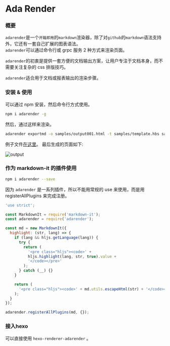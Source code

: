 # Ada Render

### 概要

`adarender`是一个`开箱即用`的`markdown`渲染器，除了对`github`的`markdown`语法支持外，它还有一套自己扩展的图表语法。  
`adarender`可以通过命令行或 grpc 服务 2 种方式来渲染页面。

`adarender`的初衷是提供一套方便的文档输出方案，让用户专注于文档本身，而不需要关注复杂的 css 排版技巧。

`adarender`适合用于文档或报表输出的渲染步骤。

### 安装 & 使用

可以通过 npm 安装，然后命令行方式使用。

```bash
npm i adarender -g
```

然后，通过这样来渲染。

```bash
adarender exportmd -o samples/output001.html -t samples/template.hbs samples/sample001.md
```

例子文件[在这里](https://github.com/zhs007/adarender/blob/master/samples/sample001.md)。
最后生成的页面如下:

![output](https://github.com/zhs007/adarender/blob/master/samples/output.png)

### 作为 markdown-it 的插件使用

```bash
npm i adarender --save
```

因为 `adarender` 是一系列插件，所以不能用常规的 use 来使用，而是用 registerAllPlugins 来完成注册。

```js
'use strict';

const MarkdownIt = require('markdown-it');
const adarender = require('adarender');

const md = new MarkdownIt({
  highlight: (str, lang) => {
    if (lang && hljs.getLanguage(lang)) {
      try {
        return (
          '<pre class="hljs"><code>' +
          hljs.highlight(lang, str, true).value +
          '</code></pre>'
        );
      } catch (__) {}
    }

    return (
      '<pre class="hljs"><code>' + md.utils.escapeHtml(str) + '</code></pre>'
    );
  }
});

adarender.registerAllPlugins(md, {});
```

### 接入hexo

可以直接使用 ``hexo-renderer-adarender`` 。